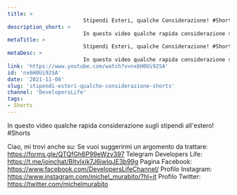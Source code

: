 ```yaml
---
title: > 
                        Stipendi Esteri, qualche Considerazione! #Shorts
description_short: > 
                        In questo video qualche rapida considerazione sugli stipendi all'estero! #Shorts Ciao, mi trovi anche su: Se vuoi suggerirmi un ...
metaTitle: > 
                        Stipendi Esteri, qualche Considerazione! #Shorts
metaDesc: > 
                        In questo video qualche rapida considerazione sugli stipendi all'estero! #Shorts Ciao, mi trovi anche su: Se vuoi suggerirmi un ...
link: 'https://www.youtube.com/watch?v=nx6H0Ui92SA'
id: 'nx6H0Ui92SA'
date: '2021-11-08'
slug: 'stipendi-esteri-qualche-considerazione-shorts'
channel: 'DevelopersLife'
tags: 
- Shorts
---
```

In questo video qualche rapida considerazione sugli stipendi all'estero! #Shorts 

Ciao, mi trovi anche su:
Se vuoi suggerirmi un argomento da trattare: https://forms.gle/QTQfGh6P99eWzv397
Telegram Developers Life: https://t.me/joinchat/BItvlxik7J6iwIqJE3b99g
Pagina Facebook: https://www.facebook.com/DevelopersLifeChannel/
Profilo Instagram: https://www.instagram.com/michel_murabito/?hl=it
Profilo Twitter: https://twitter.com/michelmurabito​